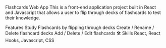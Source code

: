 Flashcards Web App
This is a front-end application project built in React and Javascript that allows a user to flip through decks of flashcards to test their knowledge.

Features
Study Flashcards by flipping through decks
Create / Rename / Delete flashcard decks
Add / Delete / Edit flashcards
🛠 Skills
React, React Hooks, Javascript, CSS
